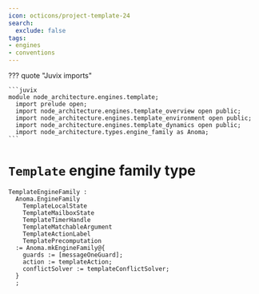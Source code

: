 ```yaml
---
icon: octicons/project-template-24
search:
  exclude: false
tags:
- engines
- conventions
---
```


??? quote "Juvix imports"

    ```juvix
    module node_architecture.engines.template;
      import prelude open;
      import node_architecture.engines.template_overview open public;
      import node_architecture.engines.template_environment open public;
      import node_architecture.engines.template_dynamics open public;
      import node_architecture.types.engine_family as Anoma;
    ```

# `Template` engine family type

<!-- --8<-- [start:template-engine-family] -->
```juvix
TemplateEngineFamily :
  Anoma.EngineFamily
    TemplateLocalState
    TemplateMailboxState
    TemplateTimerHandle
    TemplateMatchableArgument
    TemplateActionLabel
    TemplatePrecomputation
  := Anoma.mkEngineFamily@{
    guards := [messageOneGuard];
    action := templateAction;
    conflictSolver := templateConflictSolver;
  }
  ;
```
<!-- --8<-- [end:ticker-engine-family] -->


